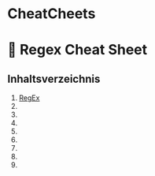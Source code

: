 # CheatCheets

# 📘 Regex Cheat Sheet

## Inhaltsverzeichnis

1. [RegEx]((https://github.com/Sebastian90Sonntag/CheatCheets/blob/main/RegEx.md))
2. []()
3. []()
4. []()
5. []()
6. []()
7. []()
8. []()
9. []()
